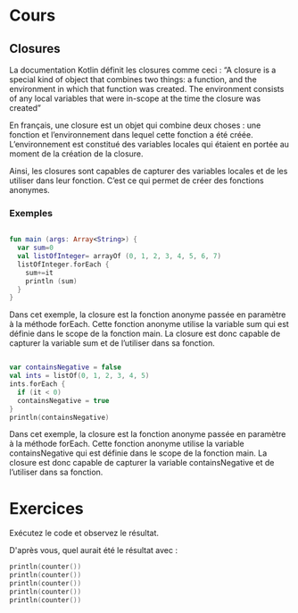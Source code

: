 # Cours

## Closures
 
La documentation Kotlin définit les closures comme ceci : “A closure is a special kind of object that combines two things: a function, and the environment in which that function was created. The environment consists of any local variables that were in-scope at the time the closure was created”

En français, une closure est un objet qui combine deux choses : une fonction et l’environnement dans lequel cette fonction a été créée. L’environnement est constitué des variables locales qui étaient en portée au moment de la création de la closure.

Ainsi, les closures sont capables de capturer des variables locales et de les utiliser dans leur fonction. C’est ce qui permet de créer des fonctions anonymes.

### Exemples

```kotlin

fun main (args: Array<String>) {
  var sum=0
  val listOfInteger= arrayOf (0, 1, 2, 3, 4, 5, 6, 7)
  listOfInteger.forEach {
    sum+=it
    println (sum)
  }
}

```

Dans cet exemple, la closure est la fonction anonyme passée en paramètre à la méthode forEach. Cette fonction anonyme utilise la variable sum qui est définie dans le scope de la fonction main. La closure est donc capable de capturer la variable sum et de l’utiliser dans sa fonction.

```kotlin

var containsNegative = false
val ints = listOf(0, 1, 2, 3, 4, 5)
ints.forEach {
  if (it < 0)
  containsNegative = true
}
println(containsNegative)

```

Dans cet exemple, la closure est la fonction anonyme passée en paramètre à la méthode forEach. Cette fonction anonyme utilise la variable containsNegative qui est définie dans le scope de la fonction main. La closure est donc capable de capturer la variable containsNegative et de l’utiliser dans sa fonction.

# Exercices

Exécutez le code et observez le résultat.

D'après vous, quel aurait été le résultat avec :

```kotlin
println(counter())
println(counter())
println(counter())
println(counter())
println(counter())
```

